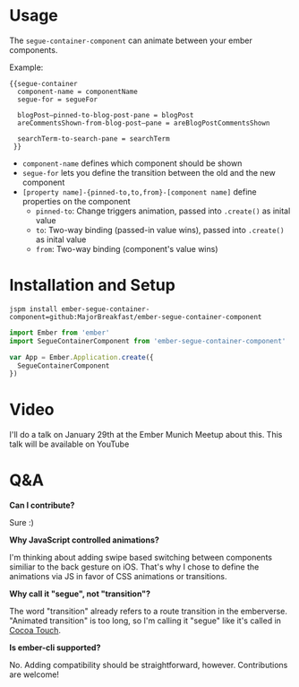# Usage

The `segue-container-component` can animate between your ember components. 

Example:
``` Handlebars
{{segue-container
  component-name = componentName
  segue-for = segueFor
  
  blogPost—pinned-to-blog-post-pane = blogPost  
  areCommentsShown-from-blog-post—pane = areBlogPostCommentsShown

  searchTerm-to-search-pane = searchTerm
 }}
```

- `component-name` defines which component should be shown
- `segue-for` lets you define the transition between the old and the new component
- `[property name]-{pinned-to,to,from}-[component name]` define properties on the component
  - `pinned-to`: Change triggers animation, passed into `.create()` as inital value
  - `to`: Two-way binding (passed-in value wins), passed into `.create()` as inital value
  - `from`: Two-way binding (component's value wins)

# Installation and Setup

`jspm install ember-segue-container-component=github:MajorBreakfast/ember-segue-container-component`

``` JavaScript
import Ember from 'ember'
import SegueContainerComponent from 'ember-segue-container-component'

var App = Ember.Application.create({
  SegueContainerComponent
})
```

# Video

I'll do a talk on January 29th at the Ember Munich Meetup about this. This talk will be available on YouTube

# Q&A

**Can I contribute?**

Sure :)

**Why JavaScript controlled animations?**

I'm thinking about adding swipe based switching between components similiar to the back gesture on iOS. That's why I chose to define the animations via JS in favor of CSS animations or transitions.

**Why call it "segue", not "transition"?**

The word "transition" already refers to a route transition in the emberverse. "Animated transition" is too long, so I'm calling it "segue" like it's called in [Cocoa Touch](https://developer.apple.com/technologies/ios/cocoa-touch.html).

**Is ember-cli supported?**

No. Adding compatibility should be straightforward, however. Contributions are welcome!